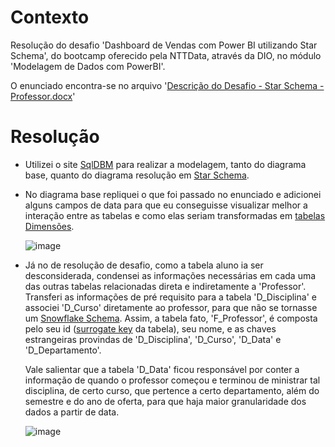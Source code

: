 # Contexto
Resolução do desafio 'Dashboard de Vendas com Power BI utilizando Star Schema', do bootcamp oferecido pela NTTData, através da DIO, no módulo 'Modelagem de Dados com PowerBI'.

O enunciado encontra-se no arquivo '[Descrição do Desafio - Star Schema - Professor.docx](https://github.com/Otto-21/DIO/blob/main/desafios/powerBI/desafio%20star%20schema%20professor/Descri%C3%A7%C3%A3o%20do%20Desafio%20-%20Star%20Schema%20-%20Professor.docx)'

# Resolução
- Utilizei o site [SqlDBM](https://sqldbm.com/Home/) para realizar a modelagem, tanto do diagrama base, quanto do diagrama resolução em [Star Schema](https://learn.microsoft.com/pt-br/power-bi/guidance/star-schema).

- No diagrama base repliquei o que foi passado no enunciado e adicionei alguns campos de data para que eu conseguisse visualizar melhor a interação entre as tabelas e como elas seriam transformadas em [tabelas Dimensões](https://kb.ufla.br/books/termos-e-definicoes-governanca-de-dados/page/tabela-de-dimensao).

    ![image](https://github.com/user-attachments/assets/1a61a95f-d339-4fa7-a701-c4b1e98cde8d)


- Já no de resolução de desafio, como a tabela aluno ia ser desconsiderada, condensei as informações necessárias em cada uma das outras tabelas relacionadas direta e indiretamente a 'Professor'. Transferi as informações de pré requisito para a tabela 'D_Disciplina' e associei 'D_Curso' diretamente ao professor, para que não se tornasse um [Snowflake Schema](https://www.databricks.com/br/glossary/snowflake-schema). Assim, a tabela fato, 'F_Professor', é composta pelo seu id ([surrogate key](https://kb.ufla.br/books/termos-e-definicoes-governanca-de-dados/page/surrogate-key) da tabela), seu nome, e as chaves estrangeiras provindas de 'D_Disciplina', 'D_Curso', 'D_Data' e 'D_Departamento'.

    Vale salientar que a tabela 'D_Data' ficou responsável por conter a informação de quando o professor começou e terminou de ministrar tal disciplina, de certo curso, que pertence a certo departamento, além do semestre e do ano de oferta, para que haja maior granularidade dos dados a partir de data.

    ![image](https://github.com/user-attachments/assets/d0720f9f-a575-4c6e-900c-3947479b94e7)
